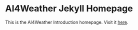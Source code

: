 # AI4Weather Jekyll Homepage

This is the AI4Weather Introduction homepage. 
Visit it [here](https://ai4weather.github.io).

